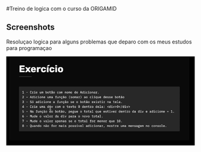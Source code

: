#Treino de logica com o curso da ORIGAMID

## Screenshots

Resoluçao logica para alguns problemas que deparo com os meus estudos para programaçao

![App Screenshot](./Exercicio.png)
